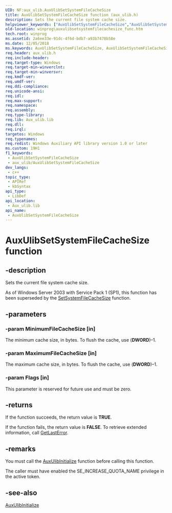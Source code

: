 ```yaml
---
UID: NF:aux_ulib.AuxUlibSetSystemFileCacheSize
title: AuxUlibSetSystemFileCacheSize function (aux_ulib.h)
description: Sets the current file system cache size.
helpviewer_keywords: ["AuxUlibSetSystemFileCacheSize","AuxUlibSetSystemFileCacheSize function [Windows API]","aux_ulib/AuxUlibSetSystemFileCacheSize","winprog.auxulibsetsystemfilecachesize_func"]
old-location: winprog\auxulibsetsystemfilecachesize_func.htm
tech.root: winprog
ms.assetid: 2a6ee33e-91dc-4f6d-bdb7-a93b7478b58e
ms.date: 12/05/2018
ms.keywords: AuxUlibSetSystemFileCacheSize, AuxUlibSetSystemFileCacheSize function [Windows API], aux_ulib/AuxUlibSetSystemFileCacheSize, winprog.auxulibsetsystemfilecachesize_func
req.header: aux_ulib.h
req.include-header: 
req.target-type: Windows
req.target-min-winverclnt: 
req.target-min-winversvr: 
req.kmdf-ver: 
req.umdf-ver: 
req.ddi-compliance: 
req.unicode-ansi: 
req.idl: 
req.max-support: 
req.namespace: 
req.assembly: 
req.type-library: 
req.lib: Aux_ulib.lib
req.dll: 
req.irql: 
targetos: Windows
req.typenames: 
req.redist: Windows Auxiliary API library version 1.0 or later
ms.custom: 19H1
f1_keywords:
 - AuxUlibSetSystemFileCacheSize
 - aux_ulib/AuxUlibSetSystemFileCacheSize
dev_langs:
 - c++
topic_type:
 - APIRef
 - kbSyntax
api_type:
 - LibDef
api_location:
 - Aux_ulib.lib
api_name:
 - AuxUlibSetSystemFileCacheSize
---
```


# AuxUlibSetSystemFileCacheSize function


## -description

Sets the current file system cache size.

As of Windows Server 2003 with Service Pack 1 (SP1), this function has been superseded by the <a href="/windows/desktop/api/memoryapi/nf-memoryapi-setsystemfilecachesize">SetSystemFileCacheSize</a> function.

## -parameters

### -param MinimumFileCacheSize [in]

The minimum cache size, in bytes. To flush the cache, use (<b>DWORD</b>)–1.

### -param MaximumFileCacheSize [in]

The maximum cache size, in bytes. To flush the cache, use (<b>DWORD</b>)–1.

### -param Flags [in]

This parameter is reserved for future use and must be zero.

## -returns

If the function succeeds, the return value is <b>TRUE</b>.

If the function fails, the return value is <b>FALSE</b>. To retrieve extended information, call <a href="/windows/desktop/api/errhandlingapi/nf-errhandlingapi-getlasterror">GetLastError</a>.

## -remarks

You must call the <a href="/windows/desktop/api/aux_ulib/nf-aux_ulib-auxulibinitialize">AuxUlibInitialize</a> function before calling this function.

The caller must have enabled the SE_INCREASE_QUOTA_NAME privilege in the active token.

## -see-also

<a href="/windows/desktop/api/aux_ulib/nf-aux_ulib-auxulibinitialize">AuxUlibInitialize</a>